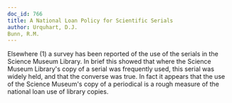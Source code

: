 ```yaml
---
doc_id: 766
title: A National Loan Policy for Scientific Serials
author: Urquhart, D.J.
Bunn, R.M.
---
```


Elsewhere (1) a survey has been reported of the use of the serials in the
Science Museum Library.  In brief this showed that where the Science
Museum Library's copy of a serial was frequently used, this serial was widely
held, and that the converse was true.  In fact it appears that the use of the
Science Museum's copy of a periodical is a rough measure of the national
loan use of library copies.